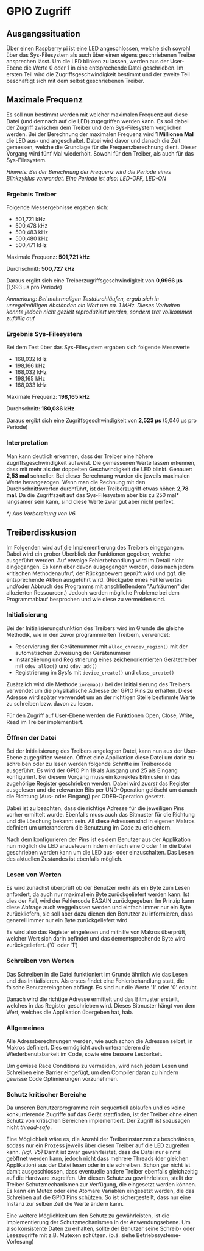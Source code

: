 # GPIO Zugriff

## Ausgangssituation
Über einen Raspberry pi ist eine LED angeschlossen, welche sich sowohl über das 
Sys-Filesystem als auch über einen eigens geschriebenen Treiber ansprechen
lässt. Um die LED blinken zu lassen, werden aus der User-Ebene die Werte 0 oder 
1 in eine entsprechende Datei geschrieben. Im ersten Teil wird die Zugriffsgeschwindigkeit bestimmt und der zweite Teil beschäftigt sich mit
dem selbst geschriebenen Treiber.

## Maximale Frequenz
Es soll nun bestimmt werden mit welcher maximalen Frequenz auf diese Datei (und
demnach auf die LED) zugegriffen werden kann. Es soll dabei der Zugriff zwischen
dem Treiber und dem Sys-Filesystem verglichen werden. Bei der Berechnung der 
maximalen Frequenz wird **1 Millionen Mal** die LED aus- und angeschaltet. Dabei 
wird davor und danach die Zeit gemessen, welche die Grundlage für die Frequenzberechnung dient.
Dieser Vorgang wird fünf Mal wiederholt. Sowohl für den Treiber, als auch für das Sys-Filesystem.

_Hinweis: Bei der Berechnung der Frequenz wird die Periode eines Blinkzyklus 
verwendet. Eine Periode ist also: LED-OFF, LED-ON_

### Ergebnis Treiber
Folgende Messergebnisse ergaben sich:
 - 501,721 kHz
 - 500,478 kHz
 - 500,483 kHz
 - 500,480 kHz
 - 500,471 kHz

Maximale Frequenz: **501,721 kHz**

Durchschnitt: **500,727 kHz**

Daraus ergibt sich eine Treiberzugriffsgeschwindigkeit von **0,9966 µs** (1,993 µs pro Periode)

_Anmerkung: Bei mehrmaligen Testdurchläufen, ergab sich in unregelmäßigen Abständen ein Wert um ca. 1 MHz. Dieses Verhalten konnte jedoch nicht
gezielt reproduziert werden, sondern trat vollkommen zufällig auf._

### Ergebnis Sys-Filesystem
Bei dem Test über das Sys-Filesystem ergaben sich folgende Messwerte
 - 168,032 kHz
 - 198,166 kHz
 - 168,032 kHz
 - 198,165 kHz
 - 168,033 kHz

Maximale Frequenz: **198,165 kHz**

Durchschnitt: **180,086 kHz**

Daraus ergibt sich eine Zugriffsgeschwindigkeit von **2,523 µs** (5,046 µs pro Periode)

### Interpretation
Man kann deutlich erkennen, dass der Treiber eine höhere Zugriffsgeschwindigkeit aufweist. 
Die gemessenen Werte lassen erkennen, dass mit mehr als der doppelten Geschwindigkeit die LED blinkt. Genauer: **2,53 mal** schneller.
Bei dieser Berechnung wurden die jeweils maximalen Werte herangezogen. Wenn man die Rechnung mit den Durchschnittswerten durchführt, ist
der Treiberzugriff etwas höher: **2,78 mal**.
Da die Zugriffszeit auf das Sys-Filesystem aber bis zu 250 mal* langsamer sein kann, sind diese Werte zwar gut aber nicht perfekt.

_*) Aus Vorbereitung von V6_

## Treiberdisskusion
Im Folgenden wird auf die Implementierung des Treibers eingegangen. Dabei wird ein grober Überblick der Funktionen gegeben, welche ausgeführt werden. 
Auf etwaige Fehlerbehandlung wird im Detail nicht eingegangen. Es kann aber davon ausgegangen werden, dass nach jedem kritischen Methodenaufruf, der 
Rückgabewert geprüft wird und ggf. die entsprechende Aktion ausgeführt wird. (Rückgabe eines Fehlerwertes und/oder Abbruch des Programms mit 
anschließendem "Aufräumen" der allozierten Ressourcen.) Jedoch werden mögliche Probleme bei dem Programmablauf besprochen und wie diese zu vermeiden sind.

### Initialisierung
Bei der Initialisierungsfunktion des Treibers wird im Grunde die gleiche Methodik, wie in den zuvor programmierten Treibern, verwendet:
 - Reservierung der Gerätenummer mit `alloc_chredev_region()` mit der automatischen Zuweisung der Gerätenummer
 - Instanziierung und Registrierung eines zeichenorientierten Gerätetreiber mit `cdev_alloc()` und `cdev_add()`
 - Registrierung im Sysfs mit `device_create()` und `class_create()`

Zusätzlich wird die Methode `ioremap()` bei der Initialisierung des Treibers verwendet um die physikalische Adresse der GPIO Pins zu erhalten.
Diese Adresse wird später verwendet um an der richtigen Stelle bestimmte Werte zu schreiben bzw. davon zu lesen.

Für den Zugriff auf User-Ebene werden die Funktionen Open, Close, Write, Read im Treiber implementiert.

### Öffnen der Datei
Bei der Initialisierung des Treibers angelegten Datei, kann nun aus der User-Ebene zugegriffen werden. Öffnet eine Applikation diese Datei
um darin zu schreiben oder zu lesen werden folgende Schritte im Treibercode ausgeführt.
Es wird der GPIO Pin 18 als Ausgang und 25 als Eingang konfiguriert. Bei diesem Vorgang muss ein korrektes
Bitmuster in das zugehörige Register geschrieben werden. Dabei wird _zuerst_ das Register ausgelesen und 
die relevanten Bits per UND-Operation gelöscht um danach die Richtung (Aus- oder Eingang)
per ODER-Operation gesetzt. 

Dabei ist zu beachten, dass die richtige Adresse für die jeweiligen Pins vorher ermittelt
wurde. Ebenfalls muss auch das Bitmuster für die Richtung und die Löschung bekannt sein.
All diese Adressen sind in eigenen Makros definiert um unteranderem die Benutzung im Code
zu erleichtern.

Nach dem konfigurieren der Pins ist es dem Benutzer aus der Applikation nun möglich die LED 
anzusteuern indem einfach eine 0 oder 1 in die Datei geschrieben werden kann um die LED aus- 
oder einzuschalten. Das Lesen des aktuellen Zustandes ist ebenfalls möglich.

### Lesen von Werten
Es wird zunächst überprüft ob der Benutzer mehr als ein Byte zum Lesen anfordert, da auch nur 
maximal ein Byte zurückgeliefert werden kann. Ist dies der Fall, wird der Fehlercode 
EAGAIN zurückgegeben. Im Prinzip kann diese Abfrage auch weggelassen werden und einfach immer nur ein
Byte zurückliefern, sie soll aber dazu dienen den Benutzer zu informieren, dass 
generell immer nur ein Byte zurückgeliefert wird.

Es wird also das Register eingelesen und mithilfe von Makros überprüft, welcher Wert
sich darin befindet und das dementsprechende Byte wird zurückgeliefert. ('0' oder '1')


### Schreiben von Werten
Das Schreiben in die Datei funktioniert im Grunde ähnlich wie das Lesen und das 
Initialisieren. Als erstes findet eine Fehlerbehandlung statt, die falsche Benutzereingaben
abfängt. Es sind nur die Werte '1' oder '0' erlaubt.

Danach wird die richtige Adresse ermittelt und das Bitmuster erstellt, welches in das 
Register geschrieben wird. Dieses Bitmuster hängt von dem Wert, welches die Applikation
übergeben hat, hab. 

### Allgemeines
Alle Adressberechnungen werden, wie auch schon die Adressen selbst, in Makros definiert. 
Dies ermöglicht auch unteranderem die Wiederbenutzbarkeit im Code, sowie eine bessere
Lesbarkeit. 

Um gewisse Race Conditions zu vermeiden, wird nach jedem Lesen und Schreiben eine Barrier
eingefügt, um den Compiler daran zu hindern gewisse Code Optimierungen vorzunehmen.

### Schutz kritischer Bereiche
Da unseren Benutzerprogramme rein sequentiell ablaufen und es keine konkurrierende Zugriffe auf das Gerät 
stattfinden, ist der Treiber ohne einen Schutz von kritischen Bereichen implementiert. Der Zugriff ist
sozusagen nicht _thread-safe_. 

Eine Möglichkeit wäre es, die Anzahl der Treiberinstanzen zu beschränken, sodass nur ein Prozess jeweils 
über diesen Treiber auf die LED zugreifen kann. _(vgl. V5)_ Damit ist zwar gewährleistet, dass die Datei nur einmal
geöffnet werden kann, jedoch nicht dass mehrere Threads (der gleichen Applikation) aus der Datei lesen oder in sie schreiben.
Schon gar nicht ist damit ausgeschlossen, dass eventuelle andere Treiber ebenfalls gleichzeitig auf die Hardware zugreifen.
Um diesen Schutz zu gewährleisten, stellt der Treiber Schutzmechanismen zur Verfügung, die eingesetzt werden können.
Es kann ein Mutex oder eine Atomare Variablen eingesetzt werden, die das Schreiben auf die GPIO Pins schützen.
So ist sichergestellt, dass nur eine Instanz zur selben Zeit die Werte ändern kann.

Eine weitere Möglichkeit um den Schutz zu gewährleisten, ist die implementierung der Schutzmechanismen in der Anwendungsebene.
Um also konsistente Daten zu erhalten, sollte der Benutzer seine Schreib- oder Lesezugriffe mit z.B. Mutexen schützen. (o.ä.
siehe Betriebssysteme-Vorlesung) 


